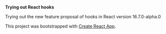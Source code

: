**Trying out React hooks**

Trying out the new feature proposal of hooks in React version 16.7.0-alpha.0

This project was bootstrapped with [Create React App](https://github.com/facebook/create-react-app).
